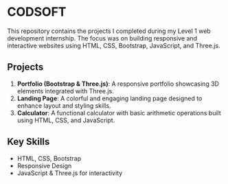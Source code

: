 # CODSOFT

This repository contains the projects I completed during my Level 1 web development internship. The focus was on building responsive and interactive websites using HTML, CSS, Bootstrap, JavaScript, and Three.js.

## Projects

1. **Portfolio (Bootstrap & Three.js)**: A responsive portfolio showcasing 3D elements integrated with Three.js.
2. **Landing Page**: A colorful and engaging landing page designed to enhance layout and styling skills.
3. **Calculator**: A functional calculator with basic arithmetic operations built using HTML, CSS, and JavaScript.

## Key Skills

- HTML, CSS, Bootstrap
- Responsive Design
- JavaScript & Three.js for interactivity
